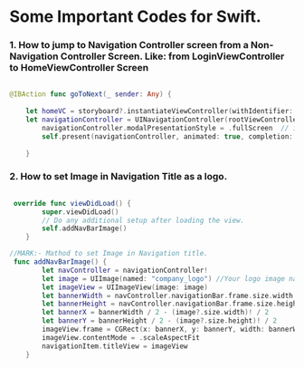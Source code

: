 # Some Important Codes for Swift.

<h3> 1. How to jump to Navigation Controller screen from a Non- Navigation Controller Screen.
   Like: from LoginViewController to HomeViewController Screen  </h3>
   
   
```Swift

@IBAction func goToNext(_ sender: Any) {
  
    let homeVC = storyboard?.instantiateViewController(withIdentifier: "HomeViewController") as! HomeViewController
    let navigationController = UINavigationController(rootViewController: homeVC)
        navigationController.modalPresentationStyle = .fullScreen  // if you are using iOS 13 or more else this line of code is not required.
        self.present(navigationController, animated: true, completion: nil)
        
    }

```

<h3> 2. How to set Image in Navigation Title as a logo.  </h3>

```Swift

 override func viewDidLoad() {
        super.viewDidLoad()
        // Do any additional setup after loading the view.
        self.addNavBarImage()
    }

//MARK:- Mathod to set Image in Navigation title.
 func addNavBarImage() {
        let navController = navigationController!
        let image = UIImage(named: "company_logo") //Your logo image name should be here
        let imageView = UIImageView(image: image)
        let bannerWidth = navController.navigationBar.frame.size.width
        let bannerHeight = navController.navigationBar.frame.size.height
        let bannerX = bannerWidth / 2 - (image?.size.width)! / 2
        let bannerY = bannerHeight / 2 - (image?.size.height)! / 2
        imageView.frame = CGRect(x: bannerX, y: bannerY, width: bannerWidth, height: bannerHeight)
        imageView.contentMode = .scaleAspectFit
        navigationItem.titleView = imageView
    }


```
